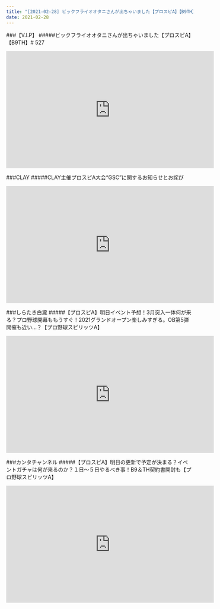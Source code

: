 ```yaml
---
title: "[2021-02-28] ビックフライオオタニさんが出ちゃいました【プロスピA】【B9TH】# 527 他"
date: 2021-02-28
---
```

###【V.I.P】
#####ビックフライオオタニさんが出ちゃいました【プロスピA】【B9TH】# 527
<iframe width="560" height="315" src="https://www.youtube.com/embed/481S-tZ1fxE" frameborder="0" allow="accelerometer; autoplay; clipboard-write; encrypted-media; gyroscope; picture-in-picture" allowfullscreen></iframe>

###CLAY
#####CLAY主催プロスピA大会“GSC”に関するお知らせとお詫び
<iframe width="560" height="315" src="https://www.youtube.com/embed/lp_ha5EWzNA" frameborder="0" allow="accelerometer; autoplay; clipboard-write; encrypted-media; gyroscope; picture-in-picture" allowfullscreen></iframe>

###しらたき白瀧
#####【プロスピA】明日イベント予想！3月突入一体何が来る？プロ野球開幕ももうすぐ！2021グランドオープン楽しみすぎる。OB第5弾開催も近い…？【プロ野球スピリッツA】
<iframe width="560" height="315" src="https://www.youtube.com/embed/_WzyZyEhxkc" frameborder="0" allow="accelerometer; autoplay; clipboard-write; encrypted-media; gyroscope; picture-in-picture" allowfullscreen></iframe>

###カンタチャンネル
#####【プロスピA】明日の更新で予定が決まる？イベントガチャは何が来るのか？１日～５日やるべき事！B9＆TH契約書開封も【プロ野球スピリッツA】
<iframe width="560" height="315" src="https://www.youtube.com/embed/eCNrIsEuq3E" frameborder="0" allow="accelerometer; autoplay; clipboard-write; encrypted-media; gyroscope; picture-in-picture" allowfullscreen></iframe>

